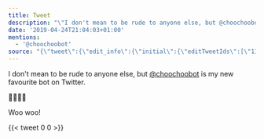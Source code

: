 ```yaml
---
title: Tweet
description: "\"I don't mean to be rude to anyone else, but @choochoobot is my new favourite bot on Twitter.\n\n\U0001F682\U0001F683\U0001F683\U0001F683\n\nWoo woo!\""
date: '2019-04-24T21:04:03+01:00'
mentions:
  - '@choochoobot'
source: "{\"tweet\":{\"edit_info\":{\"initial\":{\"editTweetIds\":[\"1121166435861049344\"],\"editableUntil\":\"2019-04-24T22:38:03.231Z\",\"editsRemaining\":\"5\",\"isEditEligible\":true}},\"retweeted\":false,\"source\":\"<a href=\\\"http://twitter.com/download/android\\\" rel=\\\"nofollow\\\">Twitter for Android</a>\",\"entities\":{\"hashtags\":[],\"symbols\":[],\"user_mentions\":[{\"name\":\"trains botting (@choochoobot@botsin.space)\",\"screen_name\":\"choochoobot\",\"indices\":[\"44\",\"56\"],\"id_str\":\"708102355477069824\",\"id\":\"708102355477069824\"}],\"urls\":[]},\"display_text_range\":[\"0\",\"108\"],\"favorite_count\":\"0\",\"id_str\":\"1121166435861049344\",\"truncated\":false,\"retweet_count\":\"0\",\"id\":\"1121166435861049344\",\"created_at\":\"Wed Apr 24 21:38:03 +0000 2019\",\"favorited\":false,\"full_text\":\"I don't mean to be rude to anyone else, but @choochoobot is my new favourite bot on Twitter.\\n\\n\U0001F682\U0001F683\U0001F683\U0001F683\\n\\nWoo woo!\",\"lang\":\"en\"}}"
---
```

I don't mean to be rude to anyone else, but [@choochoobot](https://twitter.com/@choochoobot) is my new favourite bot on Twitter.

🚂🚃🚃🚃

Woo woo!
    
{{< tweet 0 0 >}}
    
